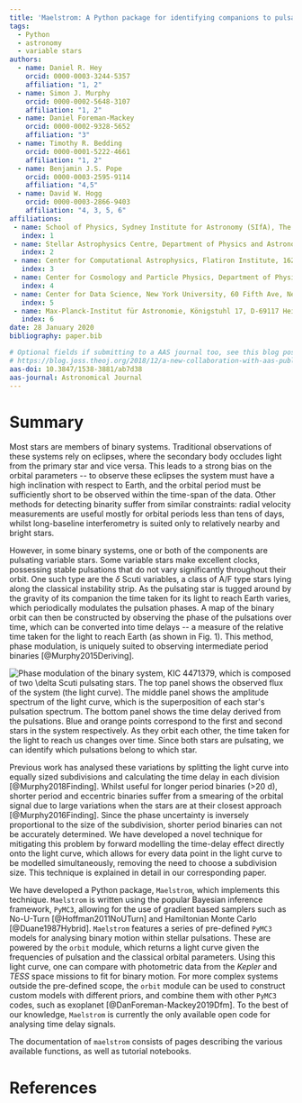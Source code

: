 ```yaml
---
title: 'Maelstrom: A Python package for identifying companions to pulsating stars from their light travel time variations'
tags:
  - Python
  - astronomy
  - variable stars
authors:
  - name: Daniel R. Hey
    orcid: 0000-0003-3244-5357
    affiliation: "1, 2"
  - name: Simon J. Murphy
    orcid: 0000-0002-5648-3107
    affiliation: "1, 2"
  - name: Daniel Foreman-Mackey
    orcid: 0000-0002-9328-5652
    affiliation: "3"
  - name: Timothy R. Bedding
    orcid: 0000-0001-5222-4661
    affiliation: "1, 2"
  - name: Benjamin J.S. Pope
    orcid: 0000-0003-2595-9114
    affiliation: "4,5"
  - name: David W. Hogg
    orcid: 0000-0003-2866-9403
    affiliation: "4, 3, 5, 6"
affiliations:
 - name: School of Physics, Sydney Institute for Astronomy (SIfA), The University of Sydney, NSW 2006, Australia
   index: 1
 - name: Stellar Astrophysics Centre, Department of Physics and Astronomy, Aarhus University, DK-8000 Aarhus C, Denmark
   index: 2
 - name: Center for Computational Astrophysics, Flatiron Institute, 162 5th Ave, New York, NY 10010, USA
   index: 3
 - name: Center for Cosmology and Particle Physics, Department of PhysicsNew York University, 726 Broadway, New York, NY 10003, USA
   index: 4
 - name: Center for Data Science, New York University, 60 Fifth Ave, New York, NY 10011, USA
   index: 5
 - name: Max-Planck-Institut für Astronomie, Königstuhl 17, D-69117 Heidelberg
   index: 6
date: 28 January 2020
bibliography: paper.bib

# Optional fields if submitting to a AAS journal too, see this blog post:
# https://blog.joss.theoj.org/2018/12/a-new-collaboration-with-aas-publishing
aas-doi: 10.3847/1538-3881/ab7d38
aas-journal: Astronomical Journal
---
```


# Summary
Most stars are members of binary systems. Traditional observations of these
systems rely on eclipses, where the secondary body occludes light from the
primary star and vice versa. This leads to a strong bias on the orbital
parameters -- to observe these eclipses the system must have a high inclination
with respect to Earth, and the orbital period must be sufficiently short to be
observed within the time-span of the data. Other methods for detecting binarity
suffer from similar constraints: radial velocity measurements are useful mostly
for orbital periods less than tens of days, whilst long-baseline interferometry
is suited only to relatively nearby and bright stars.

However, in some binary systems, one or both of the components are pulsating
variable stars. Some variable stars make excellent clocks, possessing stable
pulsations that do not vary significantly throughout their orbit. One such type
are the $\delta$ Scuti variables, a class of A/F type stars lying along the
classical instability strip. As the pulsating star is tugged around by the
gravity of its companion the time taken for its light to reach Earth varies,
which periodically modulates the pulsation phases. A map of the binary orbit
can then be constructed by observing the phase of the pulsations over time,
which can be converted into time delays -- a measure of the relative time taken
for the light to reach Earth (as shown in Fig. 1). This method, phase
modulation, is uniquely suited to observing intermediate period binaries
[@Murphy2015Deriving].

![Phase modulation of the binary system, KIC 4471379, which is composed of two $\delta$ Scuti pulsating stars. The top panel shows the observed flux of the system (the light curve). The middle panel shows the amplitude spectrum of the light curve, which is the superposition of each star's pulsation spectrum. The bottom panel shows the time delay derived from the pulsations. Blue and orange points correspond to the first and second stars in the system respectively. As they orbit each other, the time taken for the light to reach us changes over time. Since both stars are pulsating, we can identify which pulsations belong to which star.](PB2_KIC_4471379_JOSS.png)

Previous work has analysed these variations by splitting the light curve into
equally sized subdivisions and calculating the time delay in each division
[@Murphy2018Finding]. Whilst useful for longer period binaries (>20 d), shorter
period and eccentric binaries suffer from a smearing of the orbital signal due
to large variations when the stars are at their closest approach
[@Murphy2016Finding]. Since the phase uncertainty is inversely proportional to
the size of the subdivision, shorter period binaries can not be accurately
determined. We have developed a novel technique for mitigating this problem by
forward modelling the time-delay effect directly onto the light curve, which
allows for every data point in the light curve to be modelled simultaneously,
removing the need to choose a subdivision size. This technique is explained in
detail in our corresponding paper.

We have developed a Python package, ``Maelstrom``, which implements this
technique. ``Maelstrom`` is written using the popular Bayesian inference
framework, ``PyMC3``, allowing for the use of gradient based samplers such as
No-U-Turn [@Hoffman2011NoUTurn] and Hamiltonian Monte Carlo [@Duane1987Hybrid].
``Maelstrom`` features a series of pre-defined ``PyMC3`` models for analysing
binary motion within stellar pulsations. These are powered by the ``orbit``
module, which returns a light curve given the frequencies of pulsation and the
classical orbital parameters. Using this light curve, one can compare with
photometric data from the *Kepler* and *TESS* space missions to fit for binary
motion. For more complex systems outside the pre-defined scope, the ``orbit``
module can be used to construct custom models with different priors, and
combine them with other ``PyMC3`` codes, such as exoplanet
[@DanForeman-Mackey2019Dfm]. To the best of our knowledge, ``Maelstrom`` is
currently the only available open code for analysing time delay signals.

The documentation of `maelstrom` consists of pages describing the various
available functions, as well as tutorial notebooks.

# References